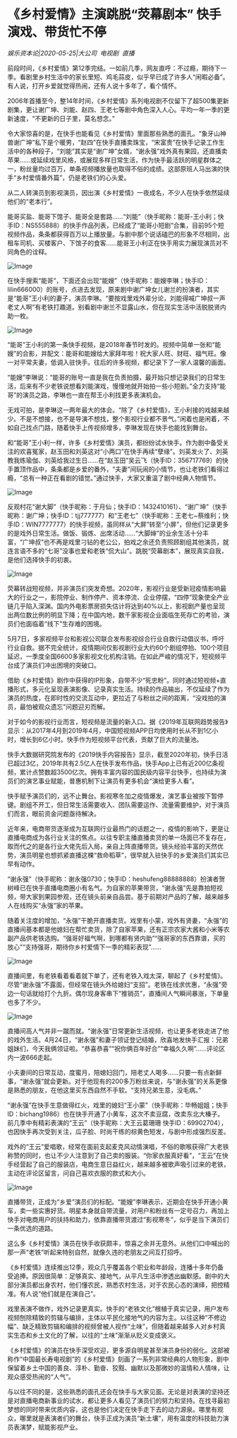# 《乡村爱情》主演跳脱“荧幕剧本” 快手演戏、带货忙不停

*娱乐资本论|2020-05-25|大公司 
                                                电视剧 
                                                直播*

前段时间，《乡村爱情》第12季完结。一如前几季，网友直呼：不过瘾，期待下一季。看剧里乡村生活中的家长里短、鸡毛蒜皮，似乎早已成了许多人“闲暇必备”。有人说，打开乡爱就觉得热闹，还有人说十多年了，看个情怀。

2006年首播至今，整14年时间，《乡村爱情》系列电视剧不仅留下了超500集更新剧集，更让谢广坤、刘能、赵四、王老七等剧中角色深入人心。平均一年一季的更新速度，“不更新的日子里，莫名想念。”

令大家惊喜的是，在快手也能看见《乡村爱情》里面那些熟悉的面孔。“象牙山神兽谢广坤”私下是个暖男，“赵四”在快手直播卖珠宝，“宋富贵”在快手记录工作生活中的各种段子，“刘能”其实是“谢广坤”女婿，“谢永强”戏外真有果园，还直播卖苹果……或延续戏里风格，或展现多样日常生活，作为快手最活跃的明星群体之一，粉丝量均过百万，单条视频播放量也取得不俗的成绩。这部原班人马出演的快手“乡村爱情番外篇”，仍是老铁们的心头爱。

从二人转演员到影视演员，因出演《乡村爱情》一夜成名，不少人在快手依然延续他们的“老本行”。

能哥买盐、能哥下馆子、能哥全是套路……“刘能”（快手昵称：能哥-王小利；快手ID：NS555888）的快手作品列表，已经成了“能哥小短剧”合集，目前95个短视频作品，条条都获得百万以上播放量。与剧中那个说话磕巴的形象不尽相同，出租车司机、买楼客户、下馆子的食客……能哥王小利正在快手用实力展现演员对不同角色的诠释。

![Image](https://p9-tt.byteimg.com/large/pgc-image/9b7149298ae544f984d849572417df47)

在快手搜索“能哥”，下面还会出现“能嫂”（快手昵称：能嫂李琳；快手ID：lilin666000）的账号，点进去发现，原来剧中谢广坤女儿谢兰的扮演者，其实是“能哥”王小利的妻子，演员李琳。“要按戏里戏外辈分论，刘能得喊广坤叔一声老丈人啊”有老铁打趣道。别看剧中谢兰不显露山水，但在现实生活中活脱脱贤内助一枚。

![Image](https://p1-tt.byteimg.com/large/pgc-image/94b928ca5fc24358a4ac6fa4c9fe82a0)

“能哥”王小利的第一条快手视频，是2018年春节时发的。视频中简单一张和“能嫂”的合影，并配文：能哥和能嫂给大家拜年啦！祝大家人旺、财旺、福气旺。像一对平常夫妻，低调入驻快手。往后的许多视频，都记录下了一家人温馨的画面。

“能嫂”李琳说：“能哥的账号一直是我在负责拍摄，最开始只想记录我们的日常生活，后来有不少老铁说想看刘能演戏，慢慢地就开始拍一些小短剧。”全力支持“能哥”的演员之路，李琳也一直在帮王小利找更多表演机会。

无戏可拍，是李琳这一两年最大的体会。“除了《乡村爱情》，王小利接的戏越来越少。不是不想接，也不是导演不想找，整个影视行业都不景气。”闲着也是闲着，不如自己找点门路，随着快手上传视频增多，李琳发现在快手也能找到舞台。

和“能哥”王小利一样，许多《乡村爱情》演员，都纷纷试水快手。作为剧中备受关注的欢喜冤家，赵玉田和刘英这对“小两口”在快手再续“孽缘”。刘英发火了、刘英教我练瑜伽、刘英给我过生日……在“赵玉田”吴云飞（快手ID：356717769）的快手置顶作品中，条条都是乡爱的番外，“夫妻”间玩闹的小情节，也让老铁们看得过瘾，“总有一种正在看剧的错觉。”通过快手，大家又重温了剧中经典人物情节。

![Image](https://p9-tt.byteimg.com/large/pgc-image/27f348e056e1432c90485738acd12f21)

反观村花“谢大脚”（快手昵称：于月仙；快手ID：1432410161）、“谢广坤”（快手昵称：谢广坤；快手ID：tjj777777）和“王老七”（快手昵称：王老七~蔡维利；快手ID：WIN7777777）的快手视频，虽同样从“大屏”转至“小屏”，但他们记录更多的是戏外日常生活。做饭、锻炼、出席活动……“大脚婶”的业余生活十分丰富，“广坤叔”也不再是戏里刁钻的老公公，拍戏之余还负责照顾剧组其他演员，就连言语不多的“七哥”没事也爱和老铁“侃大山”。跳脱“荧幕剧本”，展现真实自我，是他们选择快手的初衷。

![Image](https://p26-tt.byteimg.com/large/pgc-image/8eaf228f85794090ba79d02bbee2e7f7)

荧幕转战短视频，并非演员们突发奇想。2020年，影视行业是受新冠疫情影响最大的行业之一，影院停业、制作停产、资本停流、企业停摆，“四停”现象使全产业链几乎陷入深渊。国内外电影票房损失估计将达到40%以上，影视剧产量也呈现出两位数比例的明显下降；在中国内地，数千家影视企业面临生死存亡的考验，演员们也面临着“线下”生存难的困境。

5月7日，多家视频平台和影视公司联合发布影视综合行业自救行动倡议书，呼吁行业自救。据不完全统计，疫情期间仅影视剧行业大约60个剧组停拍、100个项目延迟，一季度全国6600多家影视文化机构注销。在如此严峻的情况下，短视频平台成了演员们冲出困境的突破口。

借助《乡村爱情》剧作中获得的IP形象，自带不少“死忠粉”。同时通过短视频+直播形式，多元化呈现表演影像、记录真实生活。持续的作品输出，不仅延续了作为演员的热度，在即时性的交流互动中，更拉近了与粉丝之间的距离，“没戏拍的演员，最怕被观众遗忘”问题迎刃而解。

对于如今的影视行业而言，短视频是流量的新入口。据《2019年互联网趋势报告》显示：从2017年4月到2019年4月，中国短视频APP日均使用时长从不到1亿小时，增长到6亿小时。快手作为短视频平台代表，贡献了巨大的流量池。

快手大数据研究院发布的《2019快手内容报告》显示，截至2020年初，快手日活已超过3亿，2019年共有2.5亿人在快手发布作品，快手App上已有近200亿条视频，累计点赞数超3500亿次。拥有丰富内容的国民级内容平台快手，也持续为演员们的演艺事业赋能，普惠机制下让演员有更多机会“演给更多人看”。

快手赋予演员们的，远不止舞台。影视寒冬加之疫情爆发，演艺事业被按下暂停键。剧组不开工，但日常生活需要收入、团队需要运作、流量需要维护，对于演员们而言，眼前资金问题亟待解决。

近年来，电商带货逐渐成为互联网行业最热门的话题之一，疫情的影响下，更是让直播电商成为各行业关注的焦点。以往专职主播直播卖货的单一场面已不复存在，取而代之的是各行业大佬先后入局，亲自上阵直播带货。镜头经验丰富的天然优势，演员明星也想抓紧直播这棵“救命稻草”，很早就入驻快手的乡爱演员们其实已早有动作。

“谢永强”（快手昵称：谢永强0730；快手ID：heshufeng88888888）扮演者贺树峰已在快手直播电商圈小有名气。为自家的苹果带货，“谢永强”先是靠拍短视频，带大家到果园参观，还在镜头前亲自品尝。基于前期对产品的了解，越来越多人在线购买“永强”家的苹果。

随着关注度的增加，“永强”干脆开直播卖货。戏里有小蒙，戏外有贤妻，“永强”的直播间基本都是他媳妇在帮忙卖货，除了自家苹果，还有正宗农家大酱和小米等农副产品供老铁选购。“强哥好福气啊，到哪都有贤内助”“强哥家的东西靠谱，买的放心”“支持强哥，期待你乡村爱情下一季的精彩表现”……

![Image](https://p1-tt.byteimg.com/large/pgc-image/e36a0043035c4a8f8c627deb68316bc3)

直播间里，有老铁看着看着就下单了，还有老铁入戏太深，聊起了《乡村爱情》。尽管“谢永强”不露面，但经常在镜头外给媳妇“支招”。老铁在线求优惠，“永强”旁边一句话就给打个九折。偶尔现身客串下“推销员”，直播间人气瞬间暴涨，下单量也多了不少。

![Image](https://p9-tt.byteimg.com/large/pgc-image/f184633947984417b549a90ac003c33a)

直播间高人气并非一蹴而就。“谢永强”日常更新生活视频，也让更多老铁走进了他的戏外生活。4月24日，“谢永强”和妻子领证登记结婚，欣喜地发快手汇报：兄弟姐妹们，今天我俩领证啦。“恭喜恭喜”“祝你俩百年好合”“幸福久久啊”……评论区内一波666走起。

小夫妻间的日常互动，度蜜月，陪媳妇回门，陪老丈人喝多……只要一有点新鲜事，“谢永强”就会更新。对于他现有的200多万粉丝来说，与“谢永强”的关系更像是熟悉的朋友，在他这里买东西自然不手软。“支持兄弟生意，没毛病。”

“谢永强”在快手生意做得红火，戏里的媳妇“王小蒙”（快手昵称：毕畅姐姐；快手ID：bichang1986）也在快手开通了小黄车，这次不卖豆腐，改卖东北大榛子。前几季中有精彩表演的“王云”（快手昵称：大王云葛珊珊 快手ID：69902704），也因快手再次受到关注，瓜子脸、时尚干练的棕黄色短发，与剧中形成强烈反差。

戏外的“王云”爱唱歌，经常在面前支起麦克风动情演唱，不俗的歌喉获得广大老铁称赞的同时，也让不少人注意到了自己卖的服装。“你家衣服真好看”，“王云”在快手经营起了自己的服装店，电商生意日益红火，越来越多被歌声吸引过来的老铁，主动在评论区留言，问自己喜欢衣服的款式和大小。

![Image](https://p1-tt.byteimg.com/large/pgc-image/d2bc58135197483fbeb55fe60be4d120)

直播带货，正成为“乡爱”演员们的标配。“能嫂”李琳表示，近期会在快手开通小黄车，卖一些实惠好货。明星本身就自带流量，对用户和粉丝有一定号召力，再加上快手对电商用户的扶持和助力，依靠直播带货渡过“影视寒冬”，似乎是当下演员们一条优选的道路。

这么多《乡村爱情》演员在快手收获颇丰，惊喜之余并无意外。从他们口中喊出的那一声“老铁”听起来特别自然，就像久违的老朋友之间互打招呼。

《乡村爱情》连续推出12季，观众几乎覆盖各个职业和年龄段，连播十多年仍备受追捧。原因很简单：足够真实、接地气，从平凡生活中渗透出幽默感。剧中的大部分演员都出身农村，他们懂农民，熟悉农村生活，对于农民心态的演绎，把控精准。有人说“他们就是在演自己”。

戏里表演不做作，戏外记录更真实。快手的“老铁文化”根植于真实记录，用户发布视频刨除精致的剪辑与编排，主体以平民化接地气的内容为主。以往这种“不修边幅”、缺乏精致剪辑和编排的视频曾被人视作“土味”，但随着越来越多人对乡村真实生态和乡土文化的了解，以往的“土味”渐渐从贬义变成褒义。

《乡村爱情》的演员在快手深受欢迎，更多源自明星甚至演员身份的弱化。这部被称作“中国最长寿电视剧”的《乡村爱情》刻画了一系列非常经典的人物形象，剧中保留着乡土中国的善良、淳朴、勤奋、狡黠、幽默以及那微妙的温情和人情味，让观众感受热闹的“人气”。

与以往不同的是，这些熟悉的面孔还会在快手与大家见面。无论是对表演的坚持还是对直播电商新事业的试水，都让更多人看见了演员们的努力和坚持。在找寻最初梦想的同时带来优质内容，这也是他们决定在快手走下去的动力源泉。哪里有观众，哪里就是表演者们的舞台，快手正成为演员“新土壤”，用有温度的科技助力演员表演梦，赋能影视产业。

